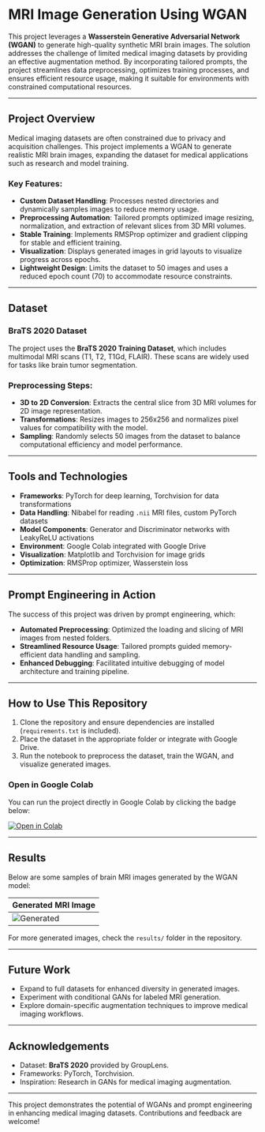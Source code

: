 # MRI Image Generation Using WGAN

This project leverages a **Wasserstein Generative Adversarial Network (WGAN)** to generate high-quality synthetic MRI brain images. The solution addresses the challenge of limited medical imaging datasets by providing an effective augmentation method. By incorporating tailored prompts, the project streamlines data preprocessing, optimizes training processes, and ensures efficient resource usage, making it suitable for environments with constrained computational resources.

---

## Project Overview

Medical imaging datasets are often constrained due to privacy and acquisition challenges. This project implements a WGAN to generate realistic MRI brain images, expanding the dataset for medical applications such as research and model training.

### Key Features:
- **Custom Dataset Handling**: Processes nested directories and dynamically samples images to reduce memory usage.
- **Preprocessing Automation**: Tailored prompts optimized image resizing, normalization, and extraction of relevant slices from 3D MRI volumes.
- **Stable Training**: Implements RMSProp optimizer and gradient clipping for stable and efficient training.
- **Visualization**: Displays generated images in grid layouts to visualize progress across epochs.
- **Lightweight Design**: Limits the dataset to 50 images and uses a reduced epoch count (70) to accommodate resource constraints.

---

## Dataset

### BraTS 2020 Dataset
The project uses the **BraTS 2020 Training Dataset**, which includes multimodal MRI scans (T1, T2, T1Gd, FLAIR). These scans are widely used for tasks like brain tumor segmentation.

### Preprocessing Steps:
- **3D to 2D Conversion**: Extracts the central slice from 3D MRI volumes for 2D image representation.
- **Transformations**: Resizes images to 256x256 and normalizes pixel values for compatibility with the model.
- **Sampling**: Randomly selects 50 images from the dataset to balance computational efficiency and model performance.

---

## Tools and Technologies

- **Frameworks**: PyTorch for deep learning, Torchvision for data transformations
- **Data Handling**: Nibabel for reading `.nii` MRI files, custom PyTorch datasets
- **Model Components**: Generator and Discriminator networks with LeakyReLU activations
- **Environment**: Google Colab integrated with Google Drive
- **Visualization**: Matplotlib and Torchvision for image grids
- **Optimization**: RMSProp optimizer, Wasserstein loss

---

## Prompt Engineering in Action

The success of this project was driven by prompt engineering, which:
- **Automated Preprocessing**: Optimized the loading and slicing of MRI images from nested folders.
- **Streamlined Resource Usage**: Tailored prompts guided memory-efficient data handling and sampling.
- **Enhanced Debugging**: Facilitated intuitive debugging of model architecture and training pipeline.

---

## How to Use This Repository

1. Clone the repository and ensure dependencies are installed (`requirements.txt` is included).
2. Place the dataset in the appropriate folder or integrate with Google Drive.
3. Run the notebook to preprocess the dataset, train the WGAN, and visualize generated images.

### Open in Google Colab
You can run the project directly in Google Colab by clicking the badge below:

[![Open in Colab](https://colab.research.google.com/assets/colab-badge.svg)](https://colab.research.google.com/github/amandk1991/Brain-MRI-Augmentation-Using-GAN/blob/main/MRI_GAN.ipynb)

---

## Results

Below are some samples of brain MRI images generated by the WGAN model:

| Generated MRI Image |
|---------------------|
| ![Generated](results/generated_sample.png) |

For more generated images, check the `results/` folder in the repository.

---

## Future Work

- Expand to full datasets for enhanced diversity in generated images.
- Experiment with conditional GANs for labeled MRI generation.
- Explore domain-specific augmentation techniques to improve medical imaging workflows.

---

## Acknowledgements

- Dataset: **BraTS 2020** provided by GroupLens.
- Frameworks: PyTorch, Torchvision.
- Inspiration: Research in GANs for medical imaging augmentation.

---

This project demonstrates the potential of WGANs and prompt engineering in enhancing medical imaging datasets. Contributions and feedback are welcome!
